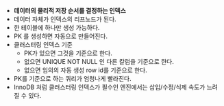 - **데이터의 물리적 저장 순서를 결정하는 인덱스**
- 데이터 자체가 인덱스의 리프노드가 된다.
- 한 테이블에 하나만 생성 가능하다.
- PK 를 생성하면 자동으로 만들어진다.
- 클러스터링 인덱스 기준
	- PK가 있으면 그것을 기준으로 한다.
	- 없으면 UNIQUE NOT NULL 인 다른 칼럼을 기준으로 한다.
	- 없으면 임의의 자동 생성 row id를 기준으로 한다.
- PK를 기준으로 하는 쿼리가 엄청나게 빨라진다.
- InnoDB 처럼 클러스터링 인덱스가 필수인 엔진에서는 삽입/수정/식제 속도가 느려질 수 있다.